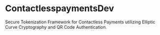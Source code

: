# ContactlesspaymentsDev
Secure Tokenization Framework for Contactless Payments utilizing Elliptic Curve Cryptography and QR Code Authentication.

